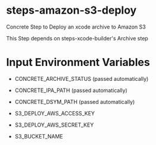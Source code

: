 steps-amazon-s3-deploy
======================

Concrete Step to Deploy an xcode archive to Amazon S3

This Step depends on steps-xcode-builder's Archive step

# Input Environment Variables
- CONCRETE_ARCHIVE_STATUS 	(passed automatically)
- CONCRETE_IPA_PATH			(passed automatically)
- CONCRETE_DSYM_PATH		(passed automatically)

- S3_DEPLOY_AWS_ACCESS_KEY
- S3_DEPLOY_AWS_SECRET_KEY
- S3_BUCKET_NAME
